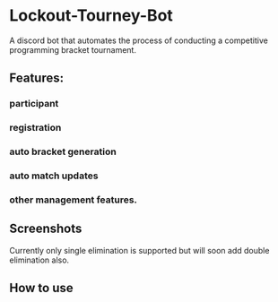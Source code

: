 # Lockout-Tourney-Bot

A discord bot that automates the process of conducting a competitive programming bracket tournament.

## Features: 

### participant 
### registration
### auto bracket generation
### auto match updates
### other management features.

## Screenshots



Currently only single elimination is supported but will soon add double elimination also.

## How to use





